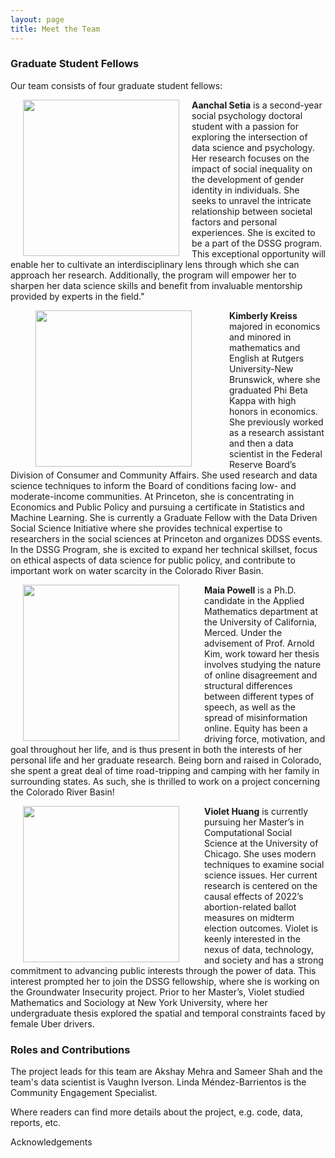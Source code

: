 ```yaml
---
layout: page
title: Meet the Team 
---
```


### Graduate Student Fellows

Our team consists of four graduate student fellows: 

<img style="float: left;" src="{{site.url }}{{site.baseurl }}/assets/img/Aanchal_cropped.png" width="250" hspace = "20" /> **Aanchal Setia** is a second-year social psychology doctoral student with a passion for exploring the intersection of data science and psychology. Her research focuses on the impact of social inequality on the development of gender identity in individuals. She seeks to unravel the intricate relationship between societal factors and personal experiences. She is excited to be a part of the DSSG program. This exceptional opportunity will enable her to cultivate an interdisciplinary lens through which she can approach her research. Additionally, the program will empower her to sharpen her data science skills and benefit from invaluable mentorship provided by experts in the field." 
     
<img style="float: left; padding-right: 20;" src="{{site.url }}{{site.baseurl }}/assets/img/Princeton Winter headshot.jpeg" width="250" hspace = "40" /> **Kimberly Kreiss** majored in economics and minored in mathematics and English at Rutgers University-New Brunswick, where she graduated Phi Beta Kappa with high honors in economics. She previously worked as a research assistant and then a data scientist in the Federal Reserve Board’s Division of Consumer and Community Affairs. She used research and data science techniques to inform the Board of conditions facing low- and moderate-income communities. At Princeton, she is concentrating in Economics and Public Policy and pursuing a certificate in Statistics and Machine Learning. She is currently a Graduate Fellow with the Data Driven Social Science Initiative where she provides technical expertise to researchers in the social sciences at Princeton and organizes DDSS events. In the DSSG Program, she is excited to expand her technical skillset, focus on ethical aspects of data science for public policy, and contribute to important work on water scarcity in the Colorado River Basin.

<img style="float: left; padding-right: 20;" src="{{site.url }}{{site.baseurl }}/assets/img/greenmaia.png" width="250" hspace = "20" /> **Maia Powell** is a Ph.D. candidate in the Applied Mathematics department at the University of California, Merced. Under the advisement of Prof. Arnold Kim, work toward her thesis involves studying the nature of online disagreement and structural differences between different types of speech, as well as the spread of misinformation online. Equity has been a driving force, motivation, and goal throughout her life, and is thus present in both the interests of her personal life and her graduate research. Being born and raised in Colorado, she spent a great deal of time road-tripping and camping with her family in surrounding states. As such, she is thrilled to work on a project concerning the Colorado River Basin!

<img style="float: left; padding-right: 20;" src="{{site.url }}{{site.baseurl }}/assets/img/Screen Shot 2023-06-13 at 6.51.35 PM.png" width="250" hspace = "20" /> **Violet Huang** is currently pursuing her Master’s in Computational Social Science at the
University of Chicago. She uses modern techniques to examine social science issues. Her current research is centered on the causal effects of 2022’s abortion-related ballot measures on midterm election outcomes. Violet is keenly interested in the nexus of data, technology, and society and has a strong commitment to advancing public interests through the power of data. This interest prompted her to join the DSSG fellowship, where she is working on the Groundwater Insecurity project. Prior to her Master’s, Violet studied Mathematics and Sociology at New York University, where her undergraduate thesis explored the spatial and temporal constraints faced by female Uber drivers.

### Roles and Contributions 

The project leads for this team are Akshay Mehra and Sameer Shah and the team's data scientist is Vaughn Iverson. Linda Méndez-Barrientos is the Community Engagement Specialist. 

Where readers can find more details about the project, e.g. code, data, reports, etc.

Acknowledgements

